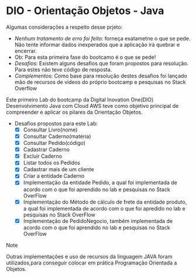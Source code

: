 # DIO - Orientação Objetos -  Java
 Algumas considerações a respeito desse prjeto:

* _Nenhum tratamento de erro foi feito_: forneça exatametne o que se pede. Não tente informar dados inexperados que a aplicação irá quebrar e encerrar.
* Ob: Para esta primeira fase do bootcamo é o que se pede!
* _Desafios_: Existem alguns desafios que foram propostos para resolução. Para estes não teve código de resposta.
* _Complementos_: Como base para resolução destes desafios foi lançado mão de recursos de videos do próprio bootcamp e pesquisas no Stack Overflow 

Este primeiro Lab do bootcamp da Digital Inovation One(DIO) Desenvolvimento Java com Cloud AWS teve como objetivo principal de compreender e aplicar os pilares da Orientação Objetos.

 * Desafios propostos para este Lab:
   - [X] Consultar Livro(nome)
   - [X] Consultar Caderno(matéria)
   - [X] Consultar Pedido(código)
   - [X] Cadastrar Caderno
   - [X] Excluir Caderno
   - [X] Listar todos os Pedidos
   - [X] Cadastrar mais de um cliente
   - [X] Criar a entidade Caderno 
   - [X] Implementação da entidade Pedido, a qual foi implementada de acordo com o que foi aprendido no lab e pesquisas no Stack OverFlow
   - [X] Implementação do Método de cálculo de frete da entidade produto, a qual foi implementada de acordo com o que foi apredido no lab e pesquisas no Stack OverFlow
   - [X] Implementação de PedidoNegocio, também implementada de acordo com o que foi aprendido no lab e pesquisas no Stack OverFlow
   
 > [!NOTE]
>  Outras implementações e uso de recursos da linguagem JAVA foram utilizados,para conseguir colocar em prática Programação Orientada a Objetos.    
